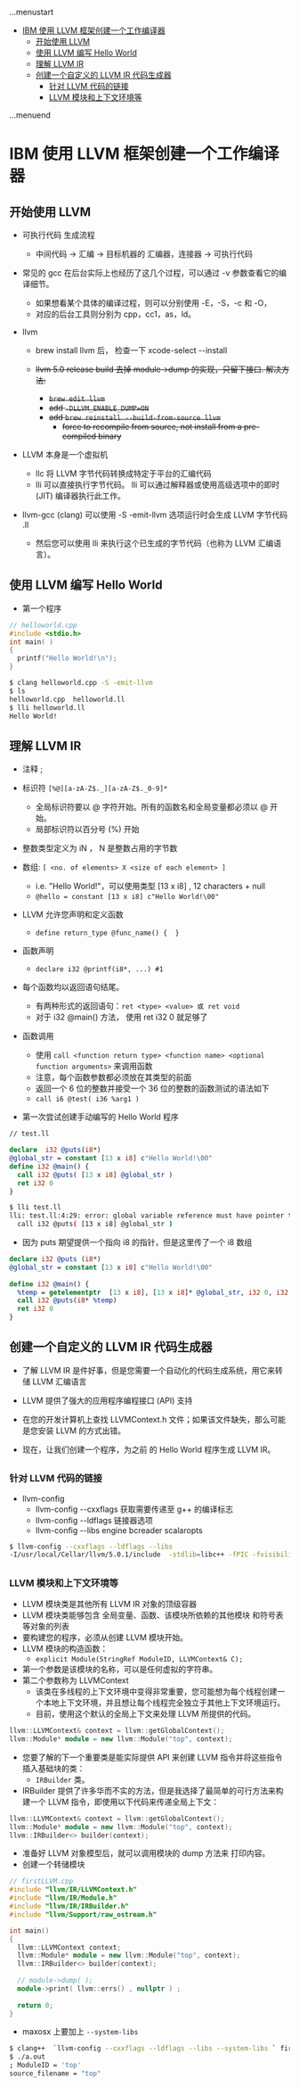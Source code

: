...menustart

 - [IBM 使用 LLVM 框架创建一个工作编译器](#b666897e006a61952325fc4ce09a90e1)
     - [开始使用 LLVM](#3517e6ec6ef43c16c3fe3f8d02d813e1)
     - [使用 LLVM 编写 Hello World](#25d77db5980b5942f3d851c8b1cbafdf)
     - [理解 LLVM IR](#3c5a78647c25d722ab8cf911ac977066)
     - [创建一个自定义的 LLVM IR 代码生成器](#83cce5d6924f021359b95495b7562605)
         - [针对 LLVM 代码的链接](#b641743f3841c4148588d0e72f4ae123)
         - [LLVM 模块和上下文环境等](#bb79068e1b02332c2220d3189bcccc59)

...menuend


<h2 id="b666897e006a61952325fc4ce09a90e1"></h2>

# IBM 使用 LLVM 框架创建一个工作编译器

<h2 id="3517e6ec6ef43c16c3fe3f8d02d813e1"></h2>

## 开始使用 LLVM

 - 可执行代码 生成流程
    - 中间代码 -> 汇编  -> 目标机器的 汇编器，连接器 -> 可执行代码
 - 常见的 gcc 在后台实际上也经历了这几个过程，可以通过 -v 参数查看它的编译细节。
    - 如果想看某个具体的编译过程，则可以分别使用 -E，-S，-c 和 -O，
    - 对应的后台工具则分别为 cpp，cc1，as，ld。
 - llvm
    - brew install llvm 后， 检查一下 xcode-select --install

    - ~~llvm 5.0  release build 去掉 module->dump 的实现，只留下接口. 解决方法:~~
        - ~~`brew edit llvm`~~
        - ~~add `-DLLVM_ENABLE_DUMP=ON`~~
        - ~~add `brew reinstall --build-from-source llvm`~~ 
            - ~~force to recompile from source, not install from a pre-compiled binary~~

 - LLVM 本身是一个虚拟机
    - llc 将 LLVM 字节代码转换成特定于平台的汇编代码
    - lli  可以直接执行字节代码。  lli 可以通过解释器或使用高级选项中的即时 (JIT) 编译器执行此工作。
 - llvm-gcc (clang) 可以使用 -S -emit-llvm 选项运行时会生成 LLVM 字节代码 .ll  
    - 然后您可以使用 lli 来执行这个已生成的字节代码（也称为 LLVM 汇编语言）。

<h2 id="25d77db5980b5942f3d851c8b1cbafdf"></h2>

## 使用 LLVM 编写 Hello World

 - 第一个程序

```cpp
// helloworld.cpp
#include <stdio.h>
int main( )
{ 
  printf("Hello World!\n");
}
```

```bash
$ clang helloworld.cpp -S -emit-llvm
$ ls
helloworld.cpp  helloworld.ll
$ lli helloworld.ll
Hello World!
```

<h2 id="3c5a78647c25d722ab8cf911ac977066"></h2>

## 理解 LLVM IR

 - 注释 ;
 - 标识符 `[%@][a-zA-Z$._][a-zA-Z$._0-9]*`
    - 全局标识符要以 @ 字符开始。所有的函数名和全局变量都必须以 @ 开始。
    - 局部标识符以百分号 (%) 开始
 - 整数类型定义为 iN ， N 是整数占用的字节数
 - 数组:  `[ <no. of elements> X <size of each element> ]`
    - i.e. "Hello World!"，可以使用类型 [13 x i8] , 12 characters + null
    - `@hello = constant [13 x i8] c"Hello World!\00"`
 - LLVM 允许您声明和定义函数
    - `define return_type @func_name() {  }`
 - 函数声明
    - `declare i32 @printf(i8*, ...) #1`
 - 每个函数均以返回语句结尾。
    - 有两种形式的返回语句：`ret <type> <value> 或 ret void`
    - 对于 i32 @main() 方法， 使用 ret i32 0 就足够了
 - 函数调用
    - 使用 `call <function return type> <function name> <optional function arguments>` 来调用函数
    - 注意，每个函数参数都必须放在其类型的前面
    - 返回一个 6 位的整数并接受一个 36 位的整数的函数测试的语法如下
    - `call i6 @test( i36 %arg1 )`
 

 - 第一次尝试创建手动编写的 Hello World 程序

```ll
// test.ll

declare  i32 @puts(i8*) 
@global_str = constant [13 x i8] c"Hello World!\00"
define i32 @main() { 
  call i32 @puts( [13 x i8] @global_str )
  ret i32 0 
}
```

```bash
$ lli test.ll
lli: test.ll:4:29: error: global variable reference must have pointer type
  call i32 @puts( [13 x i8] @global_str )
```

 - 因为 puts 期望提供一个指向 i8 的指针，但是这里传了一个 i8 数组

```ll
declare i32 @puts (i8*)
@global_str = constant [13 x i8] c"Hello World!\00"
 
define i32 @main() {
  %temp = getelementptr  [13 x i8], [13 x i8]* @global_str, i32 0, i32 0  
  call i32 @puts(i8* %temp)
  ret i32 0
}
```

<h2 id="83cce5d6924f021359b95495b7562605"></h2>

## 创建一个自定义的 LLVM IR 代码生成器

 - 了解 LLVM IR 是件好事，但是您需要一个自动化的代码生成系统，用它来转储 LLVM 汇编语言
 - LLVM 提供了强大的应用程序编程接口 (API) 支持
 - 在您的开发计算机上查找 LLVMContext.h 文件；如果该文件缺失，那么可能是您安装 LLVM 的方式出错。

 - 现在，让我们创建一个程序，为之前 的 Hello World 程序生成 LLVM IR。 

<h2 id="b641743f3841c4148588d0e72f4ae123"></h2>

### 针对 LLVM 代码的链接

 - llvm-config
    - llvm-config --cxxflags   获取需要传递至 g++ 的编译标志
    - llvm-config --ldflags     链接器选项
    - llvm-config --libs engine bcreader scalaropts

```bash
$ llvm-config --cxxflags --ldflags --libs
-I/usr/local/Cellar/llvm/5.0.1/include  -stdlib=libc++ -fPIC -fvisibility-inlines-hidden -Werror=date-time -std=c++11 -Wall -W -Wno-unused-parameter -Wwrite-strings -Wcast-qual -Wmissing-field-initializers -pedantic -Wno-long-long -Wcovered-switch-default -Wnon-virtual-dtor -Wdelete-non-virtual-dtor ...
```

<h2 id="bb79068e1b02332c2220d3189bcccc59"></h2>

### LLVM 模块和上下文环境等

 - LLVM 模块类是其他所有 LLVM IR 对象的顶级容器
 - LLVM 模块类能够包含 全局变量、函数、该模块所依赖的其他模块 和符号表等对象的列表
 - 要构建您的程序，必须从创建 LLVM 模块开始。
 - LLVM 模块的构造函数：
    - `explicit Module(StringRef ModuleID, LLVMContext& C);`
 - 第一个参数是该模块的名称，可以是任何虚拟的字符串。
 - 第二个参数称为 LLVMContext
    - 该类在多线程的上下文环境中变得非常重要，您可能想为每个线程创建一个本地上下文环境，并且想让每个线程完全独立于其他上下文环境运行。
    - 目前，使用这个默认的全局上下文来处理 LLVM 所提供的代码。

```cpp
llvm::LLVMContext& context = llvm::getGlobalContext();
llvm::Module* module = new llvm::Module("top", context);
```

 - 您要了解的下一个重要类是能实际提供 API 来创建 LLVM 指令并将这些指令插入基础块的类：
    - `IRBuilder` 类。
 - IRBuilder 提供了许多华而不实的方法，但是我选择了最简单的可行方法来构建一个 LLVM 指令，即使用以下代码来传递全局上下文：

```cpp
llvm::LLVMContext& context = llvm::getGlobalContext();
llvm::Module* module = new llvm::Module("top", context);
llvm::IRBuilder<> builder(context);
```

 - 准备好 LLVM 对象模型后，就可以调用模块的 dump 方法来 打印内容。
 - 创建一个转储模块

```cpp
// firstLLVM.cpp
#include "llvm/IR/LLVMContext.h"
#include "llvm/IR/Module.h"
#include "llvm/IR/IRBuilder.h"
#include "llvm/Support/raw_ostream.h"

int main()
{
  llvm::LLVMContext context;
  llvm::Module* module = new llvm::Module("top", context);
  llvm::IRBuilder<> builder(context); 
 
  // module->dump( );
  module->print( llvm::errs() , nullptr ) ;
  
  return 0; 
}
```

 - maxosx 上要加上 `--system-libs`

```bash
$ clang++  `llvm-config --cxxflags --ldflags --libs --system-libs ` firstLLVM.cpp 
$ ./a.out
; ModuleID = 'top'
source_filename = "top"
```




